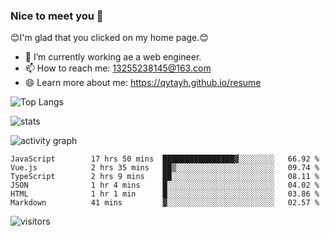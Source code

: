 ### Nice to meet you 👋

😊I'm glad that you clicked on my home page.😊

- 🔭 I’m currently working ae a web engineer.
- 📫 How to reach me: 13255238145@163.com
- 😄 Learn more about me: https://qytayh.github.io/resume

![Top Langs](https://github-readme-stats.vercel.app/api/top-langs?username=qytayh) 

![stats](https://github-readme-stats.vercel.app/api?username=qytayh&show_icons=true&theme=radical&layout=compact)
	
![activity graph](https://activity-graph.herokuapp.com/graph?username=qytayh&theme=dracula)

<!--START_SECTION:waka-->

```text
JavaScript        17 hrs 50 mins  ████████████████▓░░░░░░░░   66.92 %
Vue.js            2 hrs 35 mins   ██▒░░░░░░░░░░░░░░░░░░░░░░   09.74 %
TypeScript        2 hrs 9 mins    ██░░░░░░░░░░░░░░░░░░░░░░░   08.11 %
JSON              1 hr 4 mins     █░░░░░░░░░░░░░░░░░░░░░░░░   04.02 %
HTML              1 hr 1 min      █░░░░░░░░░░░░░░░░░░░░░░░░   03.86 %
Markdown          41 mins         ▓░░░░░░░░░░░░░░░░░░░░░░░░   02.57 %
```

<!--END_SECTION:waka-->

![visitors](https://visitor-badge.glitch.me/badge?page_id=qytayh)


<!--
**qytayh/qytayh** is a ✨ _special_ ✨ repository because its `README.md` (this file) appears on your GitHub profile.

Here are some ideas to get you started:

- 🔭 I’m currently working on ...
- 🌱 I’m currently learning ...
- 👯 I’m looking to collaborate on ...
- 🤔 I’m looking for help with ...
- 💬 Ask me about ...
- 📫 How to reach me: ...
- 😄 Pronouns: ...
- ⚡ Fun fact: ...
-->
